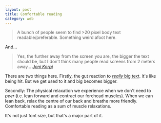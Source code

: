 ```yaml
---
layout: post
title: Comfortable reading
category: web
---
```


> A bunch of people seem to find >20 pixel body text readable/preferable. Something weird afoot here.

And…

> Yes, the further away from the screen you are, the bigger the text should be, but I don't think many people read screens from 2 meters away&hellip; <cite>[Joni Korpi](https://twitter.com/jonikorpi/status/312966068509474816)</cite>

There are two things here. Firstly, the gut reaction to [_really_ big text](http://www.zeldman.com/). It's like being hit. But we get used to it and big becomes bigger.

Secondly: The physical relaxation we experience when we don't need to _peer_ (i.e. lean forward and contract our forehead muscles). When we can lean back, relax the centre of our back and breathe more friendly. Comfortable reading as a sum of muscle relaxations.

It's not just font size, but that's a major part of it.
